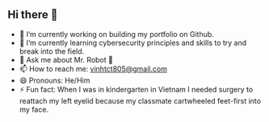 ## Hi there 👋

- 🔭 I’m currently working on building my portfolio on Github.
- 🌱 I’m currently learning cybersecurity principles and skills to try and break into the field.
- 💬 Ask me about Mr. Robot 🤖
- 📫 How to reach me: vinhtct805@gmail.com
- 😄 Pronouns: He/Him
- ⚡ Fun fact: When I was in kindergarten in Vietnam I needed surgery to reattach my left eyelid because my classmate cartwheeled feet-first into my face.  
